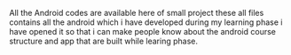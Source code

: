 All the Android codes are available here of small project 
these all files contains all the android which i have developed  during my learning phase i have opened it so that i can make people know about the android course structure and app that are built while learing phase.
